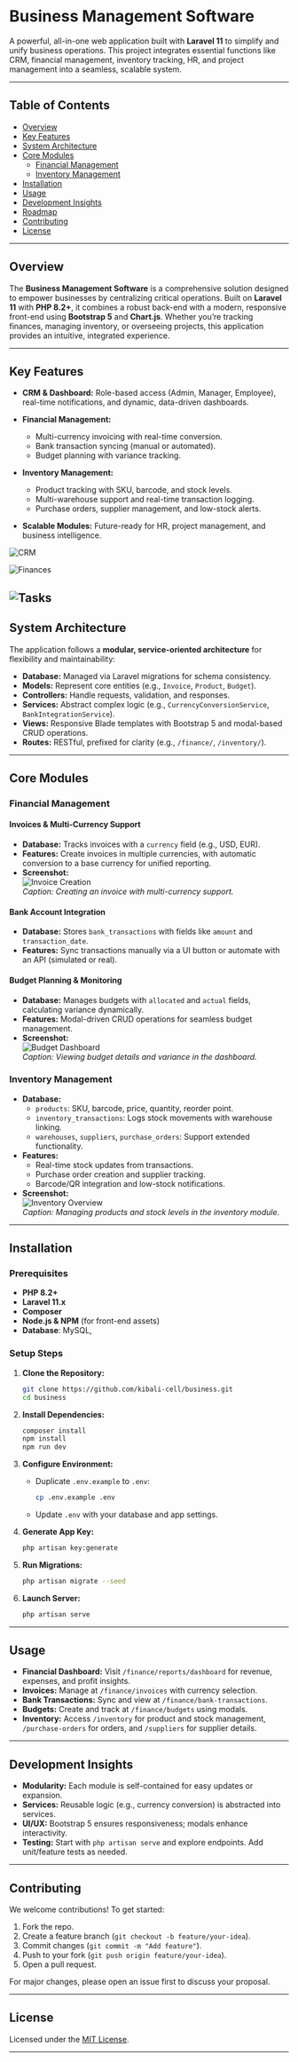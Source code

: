 # Business Management Software

A powerful, all-in-one web application built with **Laravel 11** to simplify and unify business operations. This project integrates essential functions like CRM, financial management, inventory tracking, HR, and project management into a seamless, scalable system.

---

## Table of Contents

- [Overview](#overview)
- [Key Features](#key-features)
- [System Architecture](#system-architecture)
- [Core Modules](#core-modules)
  - [Financial Management](#financial-management)
  - [Inventory Management](#inventory-management)
- [Installation](#installation)
- [Usage](#usage)
- [Development Insights](#development-insights)
- [Roadmap](#roadmap)
- [Contributing](#contributing)
- [License](#license)

---

## Overview

The **Business Management Software** is a comprehensive solution designed to empower businesses by centralizing critical operations. Built on **Laravel 11** with **PHP 8.2+**, it combines a robust back-end with a modern, responsive front-end using **Bootstrap 5** and **Chart.js**. Whether you’re tracking finances, managing inventory, or overseeing projects, this application provides an intuitive, integrated experience.

---

## Key Features

- **CRM & Dashboard:** Role-based access (Admin, Manager, Employee), real-time notifications, and dynamic, data-driven dashboards.

- **Financial Management:**  
  - Multi-currency invoicing with real-time conversion.  
  - Bank transaction syncing (manual or automated).  
  - Budget planning with variance tracking.  
- **Inventory Management:**  
  - Product tracking with SKU, barcode, and stock levels.  
  - Multi-warehouse support and real-time transaction logging.  
  - Purchase orders, supplier management, and low-stock alerts.  
- **Scalable Modules:** Future-ready for HR, project management, and business intelligence.

![CRM](images/crm.png) 

![Finances](images/finance.png) 

![Tasks](images/tasks.png) 
---

## System Architecture

The application follows a **modular, service-oriented architecture** for flexibility and maintainability:

- **Database:** Managed via Laravel migrations for schema consistency.  
- **Models:** Represent core entities (e.g., `Invoice`, `Product`, `Budget`).  
- **Controllers:** Handle requests, validation, and responses.  
- **Services:** Abstract complex logic (e.g., `CurrencyConversionService`, `BankIntegrationService`).  
- **Views:** Responsive Blade templates with Bootstrap 5 and modal-based CRUD operations.  
- **Routes:** RESTful, prefixed for clarity (e.g., `/finance/`, `/inventory/`).  

---

## Core Modules

### Financial Management

#### Invoices & Multi-Currency Support
- **Database:** Tracks invoices with a `currency` field (e.g., USD, EUR).  
- **Features:** Create invoices in multiple currencies, with automatic conversion to a base currency for unified reporting.  
- **Screenshot:**  
  ![Invoice Creation](images/invoice.png)  
  *Caption: Creating an invoice with multi-currency support.*

#### Bank Account Integration
- **Database:** Stores `bank_transactions` with fields like `amount` and `transaction_date`.  
- **Features:** Sync transactions manually via a UI button or automate with an API (simulated or real).  

#### Budget Planning & Monitoring
- **Database:** Manages budgets with `allocated` and `actual` fields, calculating variance dynamically.  
- **Features:** Modal-driven CRUD operations for seamless budget management.  
- **Screenshot:**  
  ![Budget Dashboard](images/budget.png)  
  *Caption: Viewing budget details and variance in the dashboard.*

### Inventory Management

- **Database:**  
  - `products`: SKU, barcode, price, quantity, reorder point.  
  - `inventory_transactions`: Logs stock movements with warehouse linking.  
  - `warehouses`, `suppliers`, `purchase_orders`: Support extended functionality.  
- **Features:**  
  - Real-time stock updates from transactions.  
  - Purchase order creation and supplier tracking.  
  - Barcode/QR integration and low-stock notifications.  
- **Screenshot:**  
  ![Inventory Overview](images/inventory.png)  
  *Caption: Managing products and stock levels in the inventory module.*

---

## Installation

### Prerequisites
- **PHP 8.2+**  
- **Laravel 11.x**  
- **Composer**  
- **Node.js & NPM** (for front-end assets)  
- **Database**: MySQL, 

### Setup Steps
1. **Clone the Repository:**  
   ```bash
   git clone https://github.com/kibali-cell/business.git
   cd business
   ```

2. **Install Dependencies:**  
   ```bash
   composer install
   npm install
   npm run dev
   ```

3. **Configure Environment:**  
   - Duplicate `.env.example` to `.env`:  
     ```bash
     cp .env.example .env
     ```
   - Update `.env` with your database and app settings.

4. **Generate App Key:**  
   ```bash
   php artisan key:generate
   ```

5. **Run Migrations:**  
   ```bash
   php artisan migrate --seed
   ```

6. **Launch Server:**  
   ```bash
   php artisan serve
   ```

---

## Usage

- **Financial Dashboard:** Visit `/finance/reports/dashboard` for revenue, expenses, and profit insights.  
- **Invoices:** Manage at `/finance/invoices` with currency selection.  
- **Bank Transactions:** Sync and view at `/finance/bank-transactions`.  
- **Budgets:** Create and track at `/finance/budgets` using modals.  
- **Inventory:** Access `/inventory` for product and stock management, `/purchase-orders` for orders, and `/suppliers` for supplier details.

---

## Development Insights

- **Modularity:** Each module is self-contained for easy updates or expansion.  
- **Services:** Reusable logic (e.g., currency conversion) is abstracted into services.  
- **UI/UX:** Bootstrap 5 ensures responsiveness; modals enhance interactivity.  
- **Testing:** Start with `php artisan serve` and explore endpoints. Add unit/feature tests as needed.

---


## Contributing

We welcome contributions! To get started:  
1. Fork the repo.  
2. Create a feature branch (`git checkout -b feature/your-idea`).  
3. Commit changes (`git commit -m "Add feature"`).  
4. Push to your fork (`git push origin feature/your-idea`).  
5. Open a pull request.  

For major changes, please open an issue first to discuss your proposal.

---

## License

Licensed under the [MIT License](LICENSE).

---